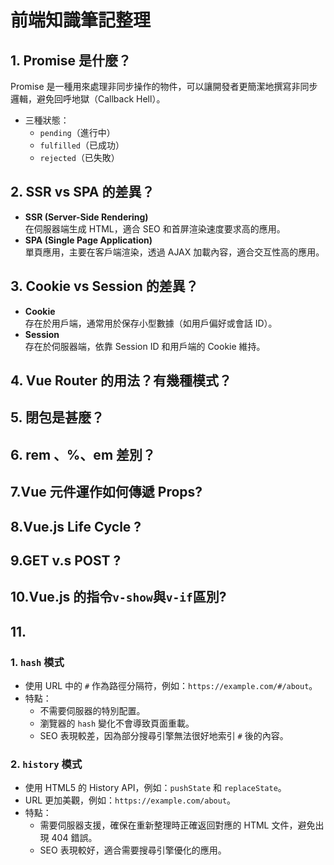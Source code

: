 # 前端知識筆記整理

## 1. Promise 是什麼？

Promise 是一種用來處理非同步操作的物件，可以讓開發者更簡潔地撰寫非同步邏輯，避免回呼地獄（Callback Hell）。

- 三種狀態：
  - `pending`（進行中）
  - `fulfilled`（已成功）
  - `rejected`（已失敗）

## 2. SSR vs SPA 的差異？

- **SSR (Server-Side Rendering)**  
  在伺服器端生成 HTML，適合 SEO 和首屏渲染速度要求高的應用。
- **SPA (Single Page Application)**  
  單頁應用，主要在客戶端渲染，透過 AJAX 加載內容，適合交互性高的應用。

## 3. Cookie vs Session 的差異？

- **Cookie**  
  存在於用戶端，通常用於保存小型數據（如用戶偏好或會話 ID）。
- **Session**  
  存在於伺服器端，依靠 Session ID 和用戶端的 Cookie 維持。

## 4. Vue Router 的用法？有幾種模式？

## 5. 閉包是甚麼？

## 6. rem 、%、em 差別？

## 7.Vue 元件運作如何傳遞 Props?

## 8.Vue.js Life Cycle ?

## 9.GET v.s POST ?

## 10.Vue.js 的指令`v-show`與`v-if`區別?

## 11.

### 1. **`hash` 模式**

- 使用 URL 中的 `#` 作為路徑分隔符，例如：`https://example.com/#/about`。
- 特點：
  - 不需要伺服器的特別配置。
  - 瀏覽器的 `hash` 變化不會導致頁面重載。
  - SEO 表現較差，因為部分搜尋引擎無法很好地索引 `#` 後的內容。

### 2. **`history` 模式**

- 使用 HTML5 的 History API，例如：`pushState` 和 `replaceState`。
- URL 更加美觀，例如：`https://example.com/about`。
- 特點：
  - 需要伺服器支援，確保在重新整理時正確返回對應的 HTML 文件，避免出現 404 錯誤。
  - SEO 表現較好，適合需要搜尋引擎優化的應用。
